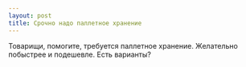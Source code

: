```yaml
---
layout: post 
title: Срочно надо паллетное хранение 
--- 
```

Товарищи, помогите, требуется паллетное хранение. Желательно побыстрее и подешевле. Есть варианты?